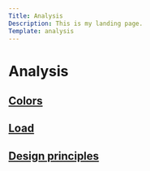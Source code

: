 ```yaml
---
Title: Analysis
Description: This is my landing page.
Template: analysis
---
```


Analysis
==========================

<div class="box-one">
    <a class="box-shadow" href="analysis/01_colors">
    <h2>Colors</h2>
    </a>
</div>

<div class="box-two">
    <a class="box-shadow" href="analysis/02_load">
    <h2>Load</h2>
    </a>
</div>

<div class="box-three">
    <a class="box-shadow" href="analysis/03_design_principles">
    <h2>Design principles</h2>
    </a>
</div>